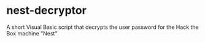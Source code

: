 # nest-decryptor
A short Visual Basic script that decrypts the user password for the Hack the Box machine "Nest"
